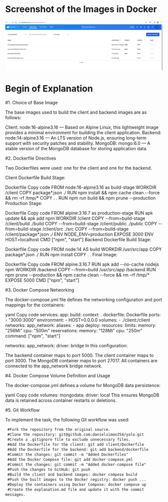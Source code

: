 # Screenshot of the Images in Docker
![Alt text](image.png)
# Begin of Explanation

#1. Choice of Base Image

The base images used to build the client and backend images are as follows:

Client: node:16-alpine3.16 — Based on Alpine Linux, this lightweight image provides a minimal environment for building the client application.
Backend: node:14-alpine3.16 — An LTS version of Node.js, ensuring long-term support with security patches and stability.
MongoDB: mongo:6.0 — A stable version of the MongoDB database for storing application data.


#2. Dockerfile Directives

Two Dockerfiles were used: one for the client and one for the backend.

Client Dockerfile
Build Stage:

Dockerfile
Copy code
FROM node:16-alpine3.16 as build-stage
WORKDIR /client
COPY package*.json ./
RUN npm install && npm cache clean --force && rm -rf /tmp/*
COPY . .
RUN npm run build && npm prune --production
Production Stage:

Dockerfile
Copy code
FROM alpine:3.16.7 as production-stage
RUN apk update && apk add npm
WORKDIR /client
COPY --from=build-stage /client/build ./build
COPY --from=build-stage /client/public ./public
COPY --from=build-stage /client/src ./src
COPY --from=build-stage /client/package*.json ./
ENV NODE_ENV=production
EXPOSE 3000
ENV HOST=localhost
CMD ["npm", "start"]
Backend Dockerfile
Build Stage:

Dockerfile
Copy code
FROM node:14 AS build
WORKDIR /usr/src/app
COPY package*.json ./
RUN npm install
COPY . .
Final Image:

Dockerfile
Copy code
FROM alpine:3.16.7
RUN apk add --no-cache nodejs npm
WORKDIR /backend
COPY --from=build /usr/src/app /backend
RUN npm prune --production && npm cache clean --force && rm -rf /tmp/*
EXPOSE 5000
CMD ["npm", "start"]


#3. Docker Compose Networking

The docker-compose.yml file defines the networking configuration and port mappings for the containers:

yaml
Copy code
services:
  app:
    build:
      context: .
      dockerfile: Dockerfile
    ports:
      - "3000:3000"
    environment:
      - HOST=0.0.0.0
    volumes:
      - ./client:/client
    networks:
      app_network:
        aliases:
          - app
    deploy:
      resources:
        limits:
          memory: "256Mi"
          cpu: "500m"
        reservations:
          memory: "128Mi"
          cpu: "250m"
    command: ["npm", "start"]

networks:
  app_network:
    driver: bridge
In this configuration:

The backend container maps to port 5000.
The client container maps to port 3000.
The MongoDB container maps to port 27017.
All containers are connected to the app_network bridge network.


#4. Docker Compose Volume Definition and Usage

The docker-compose.yml defines a volume for MongoDB data persistence:

yaml
Copy code
volumes:
  mongodata:
    driver: local
This ensures MongoDB data is retained across container restarts or deletions.

#5. Git Workflow

To implement the task, the following Git workflow was used:

     #Fork the repository from the original source.
     #Clone the repository: git@github.com:danielsimon254/yolo.git
     #Create a .gitignore file to exclude unnecessary files.
     #Add the Dockerfile for the client: git add client/Dockerfile
     #Add the Dockerfile for the backend: git add backend/dockerfile
     #Commit the changes: git commit -m "Added Dockerfiles"
     #Add the Docker Compose file: git add docker-compose.yml
     #Commit the changes: git commit -m "Added docker-compose file"
     #Push the changes to GitHub: git push
     #Build the client and backend images: docker compose build
     #Push the built images to the Docker registry: docker push ...
     #Deploy the containers using Docker Compose: docker compose up
     #Create the explanation.md file and update it with the commit messages.
